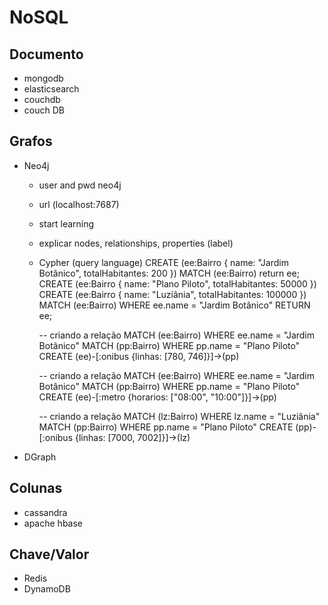 # NoSQL

## Documento
* mongodb
* elasticsearch
* couchdb
* couch DB

## Grafos
* Neo4j
    * user and pwd neo4j
    * url (localhost:7687)
    * start learning
    * explicar nodes, relationships, properties (label)
    * Cypher (query language)
         CREATE (ee:Bairro { name: "Jardim Botânico", totalHabitantes: 200 })
         MATCH (ee:Bairro) return ee;
         CREATE (ee:Bairro { name: "Plano Piloto", totalHabitantes: 50000 })
         CREATE (ee:Bairro { name: "Luziânia", totalHabitantes: 100000 })
         MATCH (ee:Bairro) WHERE ee.name = "Jardim Botânico" RETURN ee;

        -- criando a relação 
         MATCH (ee:Bairro) WHERE ee.name = "Jardim Botânico"
         MATCH (pp:Bairro) WHERE pp.name = "Plano Piloto"
         CREATE (ee)-[:onibus {linhas: [780, 746]}]->(pp)
        
        -- criando a relação 
         MATCH (ee:Bairro) WHERE ee.name = "Jardim Botânico"
         MATCH (pp:Bairro) WHERE pp.name = "Plano Piloto"
         CREATE (ee)-[:metro {horarios: ["08:00", "10:00"]}]->(pp)
        
        -- criando a relação 
         MATCH (lz:Bairro) WHERE lz.name = "Luziânia"
         MATCH (pp:Bairro) WHERE pp.name = "Plano Piloto"
         CREATE (pp)-[:onibus {linhas: [7000, 7002]}]->(lz)
* DGraph

## Colunas
* cassandra
* apache hbase

## Chave/Valor
* Redis
* DynamoDB


